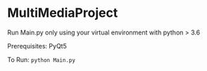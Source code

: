 # MultiMediaProject

Run Main.py only using your virtual environment with python > 3.6

Prerequisites:
	PyQt5

To Run:
	`python Main.py`
